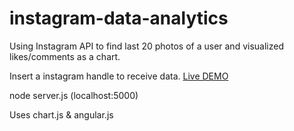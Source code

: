 # instagram-data-analytics
Using Instagram API to find last 20 photos of a user and visualized likes/comments as a chart.

Insert a instagram handle to receive data.
[Live DEMO](https://pikolotest.herokuapp.com/)

node server.js (localhost:5000)

Uses chart.js & angular.js
